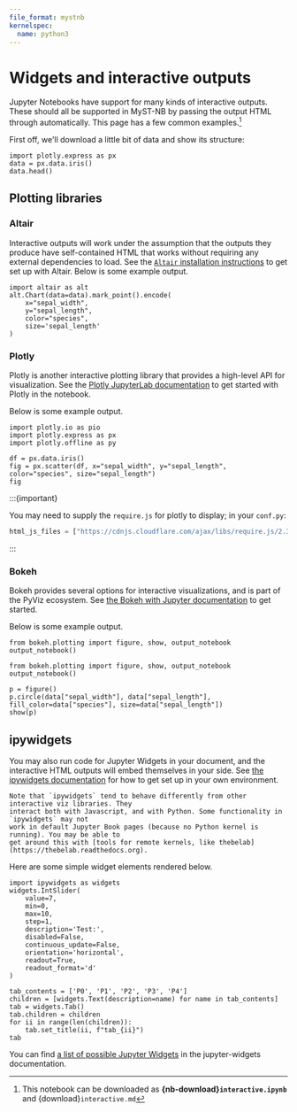 ```yaml
---
file_format: mystnb
kernelspec:
  name: python3
---
```


# Widgets and interactive outputs

Jupyter Notebooks have support for many kinds of interactive outputs.
These should all be supported in MyST-NB by passing the output HTML through
automatically. This page has a few common examples.[^download]

[^download]: This notebook can be downloaded as
            **{nb-download}`interactive.ipynb`** and {download}`interactive.md`

First off, we'll download a little bit of data
and show its structure:

```{code-cell} ipython3
import plotly.express as px
data = px.data.iris()
data.head()
```

## Plotting libraries

### Altair

Interactive outputs will work under the assumption that the outputs they produce have
self-contained HTML that works without requiring any external dependencies to load.
See the [`Altair` installation instructions](https://altair-viz.github.io/getting_started/installation.html#installation)
to get set up with Altair. Below is some example output.

```{code-cell} ipython3
import altair as alt
alt.Chart(data=data).mark_point().encode(
    x="sepal_width",
    y="sepal_length",
    color="species",
    size='sepal_length'
)
```

### Plotly

Plotly is another interactive plotting library that provides a high-level API for
visualization. See the [Plotly JupyterLab documentation](https://plotly.com/python/getting-started/#jupyterlab-support-python-35)
to get started with Plotly in the notebook.

Below is some example output.

```{code-cell} ipython3
import plotly.io as pio
import plotly.express as px
import plotly.offline as py

df = px.data.iris()
fig = px.scatter(df, x="sepal_width", y="sepal_length", color="species", size="sepal_length")
fig
```

:::{important}

You may need to supply the `require.js` for plotly to display; in your `conf.py`:

```python
html_js_files = ["https://cdnjs.cloudflare.com/ajax/libs/require.js/2.3.4/require.min.js"]
```

:::

### Bokeh

Bokeh provides several options for interactive visualizations, and is part of the PyViz ecosystem. See
[the Bokeh with Jupyter documentation](https://docs.bokeh.org/en/latest/docs/user_guide/jupyter.html#userguide-jupyter) to
get started.

Below is some example output.

```{code-cell} ipython3
from bokeh.plotting import figure, show, output_notebook
output_notebook()
```

```{code-cell} ipython3
from bokeh.plotting import figure, show, output_notebook
output_notebook()

p = figure()
p.circle(data["sepal_width"], data["sepal_length"], fill_color=data["species"], size=data["sepal_length"])
show(p)
```

## ipywidgets

You may also run code for Jupyter Widgets in your document, and the interactive HTML
outputs will embed themselves in your side. See [the ipywidgets documentation](https://ipywidgets.readthedocs.io/en/latest/user_install.html)
for how to get set up in your own environment.

```{admonition} Widgets often need a kernel
Note that `ipywidgets` tend to behave differently from other interactive viz libraries. They
interact both with Javascript, and with Python. Some functionality in `ipywidgets` may not
work in default Jupyter Book pages (because no Python kernel is running). You may be able to
get around this with [tools for remote kernels, like thebelab](https://thebelab.readthedocs.org).
```

Here are some simple widget elements rendered below.

```{code-cell} ipython3
import ipywidgets as widgets
widgets.IntSlider(
    value=7,
    min=0,
    max=10,
    step=1,
    description='Test:',
    disabled=False,
    continuous_update=False,
    orientation='horizontal',
    readout=True,
    readout_format='d'
)
```

```{code-cell} ipython3
tab_contents = ['P0', 'P1', 'P2', 'P3', 'P4']
children = [widgets.Text(description=name) for name in tab_contents]
tab = widgets.Tab()
tab.children = children
for ii in range(len(children)):
    tab.set_title(ii, f"tab_{ii}")
tab
```

You can find [a list of possible Jupyter Widgets](https://ipywidgets.readthedocs.io/en/latest/examples/Widget%20List.html)
in the jupyter-widgets documentation.
